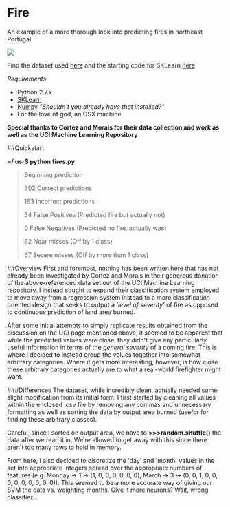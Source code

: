 # Fire
An example of a more thorough look into predicting fires in northeast Portugal.

![](http://www.reactiongifs.us/wp-content/uploads/2013/06/fire_community.gif)

Find the dataset used [here](http://archive.ics.uci.edu/ml/machine-learning-databases/forest-fires/) and the starting code for SKLearn [here](http://scikit-learn.org/stable/modules/generated/sklearn.svm.SVR.html)


_Requirements_ 

* Python 2.7.x
* [SKLearn](http://scikit-learn.org/stable/install.html)
* [Numpy](http://www.scipy.org/Installing_SciPy) _"Shouldn't you already have that installed?"_
* For the love of god, an OSX machine

**Special thanks to Cortez and Morais for their data collection and work as well as the UCI Machine Learning Repository**

##Quickstart

**~/ usr$ python fires.py**
>
> Beginning prediction
> 
> 302 Correct predictions
>
> 163 Incorrect predictions
>
> 34 False Positives (Predicted fire but actually not)
>
> 0 False Negatives (Predicted no fire, actually was)
>
> 62 Near misses (Off by 1 class)
>
> 67 Severe misses (Off by more than 1 class)


##Overview
First and foremost, nothing has been written here that has not already been investigated by Cortez and Morais in their generous donation of the above-referenced data set out of the UCI Machine Learning repository.  I instead sought to expand their classification system employed to move away from a regression system instead to a more classification-oriented design that seeks to output a _'level of severity'_ of fire as opposed to continuous prediction of land area burned. 

After some initial attempts to simply replicate results obtained from the discussion on the UCI page mentioned above, it seemed to be apparent that while the predicted values were close, they didn't give any particularly useful information in terms of the _general severity_ of a coming fire.  This is where I decided to instead group the values together into somewhat arbitrary categories.  Where it gets more interesting, however, is how close these arbitrary categories actually are to what a real-world firefighter might want. 

###Differences
The dataset, while incredibly clean, actually needed some slight modification from its initial form.  I first started by cleaning all values within the enclosed .csv file by removing any commas and unnecessary formatting as well as sorting the data by output area burned (usefor for finding these arbitrary classes).

Careful, since I sorted on output area, we have to **>>>random.shuffle()** the data after we read it in.  We're allowed to get away with this since there aren't too many rows to hold in memory.

From here, I also decided to discretize the 'day' and 'month' values in the set into appropriate integers spread over the appropriate numbers of features (e.g. Monday -> 1 -> (1, 0, 0, 0, 0, 0, 0), March -> 3 -> (0, 0, 1, 0, 0, 0, 0, 0, 0, 0, 0, 0)).  This seemed to be a more accurate way of giving our SVM the data vs. weighting months.  Give it more neurons? Wait, wrong classifier... </sarcasm>

